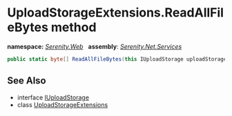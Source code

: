 # UploadStorageExtensions.ReadAllFileBytes method
**namespace:** *[Serenity.Web](../../README.md#serenity.web-namespace)*   **assembly**: *[Serenity.Net.Services](../../README.md)*

```csharp
public static byte[] ReadAllFileBytes(this IUploadStorage uploadStorage, string path)
```

## See Also

* interface [IUploadStorage](../IUploadStorage.md)
* class [UploadStorageExtensions](../UploadStorageExtensions.md)